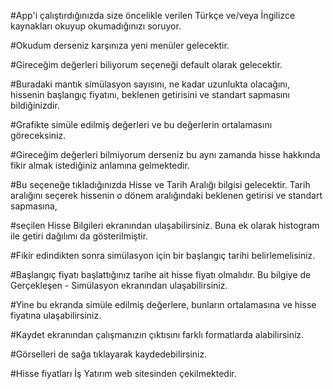#App'i çalıştırdığınızda size öncelikle verilen Türkçe ve/veya İngilizce kaynakları okuyup okumadığınızı soruyor.

#Okudum derseniz karşınıza yeni menüler gelecektir.

#Gireceğim değerleri biliyorum seçeneği default olarak gelecektir.

#Buradaki mantık simülasyon sayısını, ne kadar uzunlukta olacağını, hissenin başlangıç fiyatını, beklenen getirisini ve standart sapmasını bildiğinizdir.

#Grafikte simüle edilmiş değerleri ve bu değerlerin ortalamasını göreceksiniz.

#Gireceğim değerleri bilmiyorum derseniz bu aynı zamanda hisse hakkında fikir almak istediğiniz anlamına gelmektedir.

#Bu seçeneğe tıkladığınızda Hisse ve Tarih Aralığı bilgisi gelecektir. Tarih aralığını seçerek hissenin o dönem aralığındaki beklenen getirisi ve standart sapmasına,

#seçilen Hisse Bilgileri ekranından ulaşabilirsiniz. Buna ek olarak histogram ile getiri dağılımı da gösterilmiştir.

#Fikir edindikten sonra simülasyon için bir başlangıç tarihi belirlemelisiniz.

#Başlangıç fiyatı başlattığınız tarihe ait hisse fiyatı olmalıdır. Bu bilgiye de Gerçekleşen - Simülasyon ekranından ulaşabilirsiniz.

#Yine bu ekranda simüle edilmiş değerlere, bunların ortalamasına ve hisse fiyatına ulaşabilirsiniz.

#Kaydet ekranından çalışmanızın çıktısını farklı formatlarda alabilirsiniz.

#Görselleri de sağa tıklayarak kaydedebilirsiniz.

#Hisse fiyatları İş Yatırım web sitesinden çekilmektedir.
